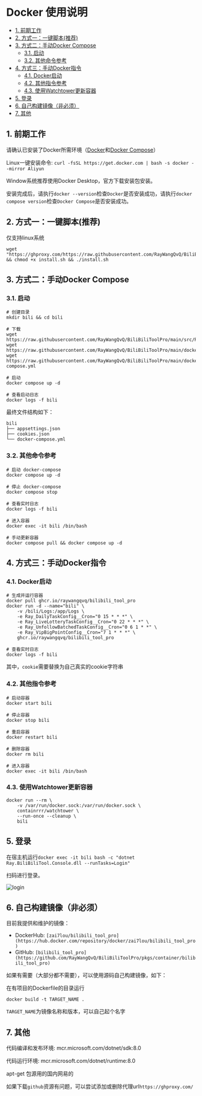 # Docker 使用说明
<!-- TOC depthFrom:2 -->

- [1. 前期工作](#1-前期工作)
- [2. 方式一：一键脚本(推荐)](#2-方式一一键脚本推荐)
- [3. 方式二：手动Docker Compose](#3-方式二手动docker-compose)
    - [3.1. 启动](#31-启动)
    - [3.2. 其他命令参考](#32-其他命令参考)
- [4. 方式三：手动Docker指令](#4-方式三手动docker指令)
    - [4.1. Docker启动](#41-docker启动)
    - [4.2. 其他指令参考](#42-其他指令参考)
    - [4.3. 使用Watchtower更新容器](#43-使用watchtower更新容器)
- [5. 登录](#5-登录)
- [6. 自己构建镜像（非必须）](#6-自己构建镜像非必须)
- [7. 其他](#7-其他)

<!-- /TOC -->
## 1. 前期工作

请确认已安装了Docker所需环境（[Docker](https://docs.docker.com/get-docker/)和[Docker Compose](https://docs.docker.com/compose/cli-command/)）

Linux一键安装命令:
`curl -fsSL https://get.docker.com | bash -s docker --mirror Aliyun`

Window系统推荐使用Docker Desktop，官方下载安装包安装。

安装完成后，请执行`docker --version`检查`Docker`是否安装成功，请执行`docker compose version`检查`Docker Compose`是否安装成功。

## 2. 方式一：一键脚本(推荐) 

仅支持linux系统

```
wget "https://ghproxy.com/https://raw.githubusercontent.com/RayWangQvQ/BiliBiliToolPro/main/docker/install.sh" && chmod +x install.sh && ./install.sh
```

## 3. 方式二：手动Docker Compose

### 3.1. 启动

```
# 创建目录
mkdir bili && cd bili

# 下载
wget https://raw.githubusercontent.com/RayWangQvQ/BiliBiliToolPro/main/src/Ray.BiliBiliTool.Console/appsettings.json
wget https://raw.githubusercontent.com/RayWangQvQ/BiliBiliToolPro/main/docker/sample/cookies.json
wget https://raw.githubusercontent.com/RayWangQvQ/BiliBiliToolPro/main/docker/sample/docker-compose.yml

# 启动
docker compose up -d

# 查看启动日志
docker logs -f bili
```

最终文件结构如下：

```
bili
├── appsettings.json
├── cookies.json
└── docker-compose.yml
```

### 3.2. 其他命令参考

```
# 启动 docker-compose
docker compose up -d

# 停止 docker-compose
docker compose stop

# 查看实时日志
docker logs -f bili

# 进入容器
docker exec -it bili /bin/bash

# 手动更新容器
docker compose pull && docker compose up -d
```

## 4. 方式三：手动Docker指令

### 4.1. Docker启动

```
# 生成并运行容器
docker pull ghcr.io/raywangqvq/bilibili_tool_pro
docker run -d --name="bili" \
    -v /bili/Logs:/app/Logs \
    -e Ray_DailyTaskConfig__Cron="0 15 * * *" \
    -e Ray_LiveLotteryTaskConfig__Cron="0 22 * * *" \
    -e Ray_UnfollowBatchedTaskConfig__Cron="0 6 1 * *" \
    -e Ray_VipBigPointConfig__Cron="7 1 * * *" \
    ghcr.io/raywangqvq/bilibili_tool_pro

# 查看实时日志
docker logs -f bili
```

其中，`cookie`需要替换为自己真实的cookie字符串

### 4.2. 其他指令参考

```
# 启动容器
docker start bili

# 停止容器
docker stop bili

# 重启容器
docker restart bili

# 删除容器
docker rm bili

# 进入容器
docker exec -it bili /bin/bash
```

### 4.3. 使用Watchtower更新容器
```
docker run --rm \
    -v /var/run/docker.sock:/var/run/docker.sock \
    containrrr/watchtower \
    --run-once --cleanup \
    bili
```

## 5. 登录

在宿主机运行`docker exec -it bili bash -c "dotnet Ray.BiliBiliTool.Console.dll --runTasks=Login"`

扫码进行登录。

![login](../docs/imgs/docker-login.png)

## 6. 自己构建镜像（非必须）

目前我提供和维护的镜像：

- DockerHub: `[zai7lou/bilibili_tool_pro](https://hub.docker.com/repository/docker/zai7lou/bilibili_tool_pro)`
- GitHub: `[bilibili_tool_pro](https://github.com/RayWangQvQ/BiliBiliToolPro/pkgs/container/bilibili_tool_pro)`

如果有需要（大部分都不需要），可以使用源码自己构建镜像，如下：

在有项目的Dockerfile的目录运行

`docker build -t TARGET_NAME .`

 `TARGET_NAME`为镜像名称和版本，可以自己起个名字

## 7. 其他

代码编译和发布环境: mcr.microsoft.com/dotnet/sdk:8.0

代码运行环境: mcr.microsoft.com/dotnet/runtime:8.0

apt-get 包源用的国内网易的

如果下载`github`资源有问题，可以尝试添加或删除代理url`https://ghproxy.com/`
